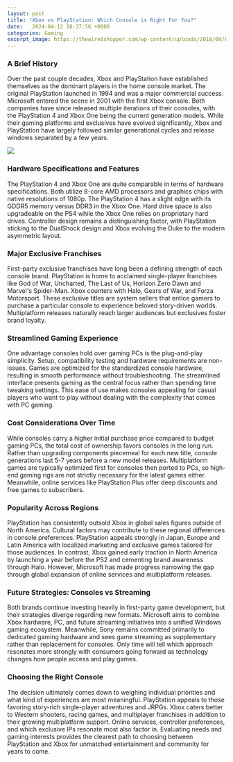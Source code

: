 ```yaml
---
layout: post
title: "Xbox vs PlayStation: Which Console is Right For You?"
date:   2024-04-12 18:37:56 +0000
categories: Gaming
excerpt_image: https://thewiredshopper.com/wp-content/uploads/2018/09/PS4-vs-Xbox-One.jpg
---
```


### A Brief History  
Over the past couple decades, Xbox and PlayStation have established themselves as the dominant players in the home console market. The original PlayStation launched in 1994 and was a major commercial success. Microsoft entered the scene in 2001 with the first Xbox console. Both companies have since released multiple iterations of their consoles, with the PlayStation 4 and Xbox One being the current generation models. While their gaming platforms and exclusives have evolved significantly, Xbox and PlayStation have largely followed similar generational cycles and release windows separated by a few years.

![](https://thewiredshopper.com/wp-content/uploads/2018/09/PS4-vs-Xbox-One.jpg)
### Hardware Specifications and Features
The PlayStation 4 and Xbox One are quite comparable in terms of hardware specifications. Both utilize 8-core AMD processors and graphics chips with native resolutions of 1080p. The PlayStation 4 has a slight edge with its GDDR5 memory versus DDR3 in the Xbox One. Hard drive space is also upgradeable on the PS4 while the Xbox One relies on proprietary hard drives. Controller design remains a distinguishing factor, with PlayStation sticking to the DualShock design and Xbox evolving the Duke to the modern asymmetric layout.
### Major Exclusive Franchises 
First-party exclusive franchises have long been a defining strength of each console brand. PlayStation is home to acclaimed single-player franchises like God of War, Uncharted, The Last of Us, Horizon Zero Dawn and Marvel's Spider-Man. Xbox counters with Halo, Gears of War, and Forza Motorsport. These exclusive titles are system sellers that entice gamers to purchase a particular console to experience beloved story-driven worlds. Multiplatform releases naturally reach larger audiences but exclusives foster brand loyalty.
### Streamlined Gaming Experience
One advantage consoles hold over gaming PCs is the plug-and-play simplicity. Setup, compatibility testing and hardware requirements are non-issues. Games are optimized for the standardized console hardware, resulting in smooth performance without troubleshooting. The streamlined interface presents gaming as the central focus rather than spending time tweaking settings. This ease of use makes consoles appealing for casual players who want to play without dealing with the complexity that comes with PC gaming.
### Cost Considerations Over Time
While consoles carry a higher initial purchase price compared to budget gaming PCs, the total cost of ownership favors consoles in the long run. Rather than upgrading components piecemeal for each new title, console generations last 5-7 years before a new model releases. Multiplatform games are typically optimized first for consoles then ported to PCs, so high-end gaming rigs are not strictly necessary for the latest games either. Meanwhile, online services like PlayStation Plus offer deep discounts and free games to subscribers.
### Popularity Across Regions
PlayStation has consistently outsold Xbox in global sales figures outside of North America. Cultural factors may contribute to these regional differences in console preferences. PlayStation appeals strongly in Japan, Europe and Latin America with localized marketing and exclusive games tailored for those audiences. In contrast, Xbox gained early traction in North America by launching a year before the PS2 and cementing brand awareness through Halo. However, Microsoft has made progress narrowing the gap through global expansion of online services and multiplatform releases.
### Future Strategies: Consoles vs Streaming
Both brands continue investing heavily in first-party game development, but their strategies diverge regarding new formats. Microsoft aims to combine Xbox hardware, PC, and future streaming initiatives into a unified Windows gaming ecosystem. Meanwhile, Sony remains committed primarily to dedicated gaming hardware and sees game streaming as supplementary rather than replacement for consoles. Only time will tell which approach resonates more strongly with consumers going forward as technology changes how people access and play games.
### Choosing the Right Console 
The decision ultimately comes down to weighing individual priorities and what kind of experiences are most meaningful. PlayStation appeals to those favoring story-rich single-player adventures and JRPGs. Xbox caters better to Western shooters, racing games, and multiplayer franchises in addition to their growing multiplatform support. Online services, controller preferences, and which exclusive IPs resonate most also factor in. Evaluating needs and gaming interests provides the clearest path to choosing between PlayStation and Xbox for unmatched entertainment and community for years to come.